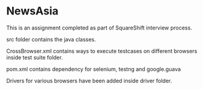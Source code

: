 # NewsAsia
This is an assignment completed as part of SquareShift interview process.

src folder contains the java classes.

CrossBrowser.xml contains ways to execute testcases on different browsers inside test suite folder.

pom.xml contains dependency for selenium, testng and google.guava

Drivers for various browsers have been added inside driver folder.
